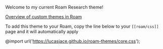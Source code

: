 Welcome to my current Roam Research theme!

[Overview of custom themes in Roam](https://twitter.com/Conaw/status/1268426724254945280?s=20)

To add this theme to your Roam, copy the line below to your `[[roam/css]]` page and it will automatically apply

@import url('https://lucasjace.github.io/roam-themes/core.css');
